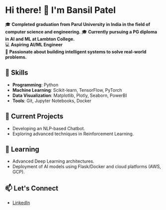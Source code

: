 # Hi there! 👋 I'm Bansil Patel

🎓 **Completed graduation from Parul University in India in the field of computer science and engineering.**
🎓 **Currently pursuing a PG diploma in AI and ML at Lambton College.**  
💻 **Aspiring AI/ML Engineer**  
🌟 **Passionate about building intelligent systems to solve real-world problems.**

## 🚀 Skills
- **Programming**: Python
- **Machine Learning**: Scikit-learn, TensorFlow, PyTorch
- **Data Visualization**: Matplotlib, Plotly, Seaborn, PowerBI
- **Tools**: Git, Jupyter Notebooks, Docker

## 🔭 Current Projects
- Developing an NLP-based Chatbot.
- Exploring advanced techniques in Reinforcement Learning.

## 🌱 Learning
- Advanced Deep Learning architectures.
- Deployment of AI models using Flask/Docker and cloud platforms (AWS, GCP).

## 📫 Let's Connect
- [LinkedIn](www.linkedin.com/in/patelbansil)


